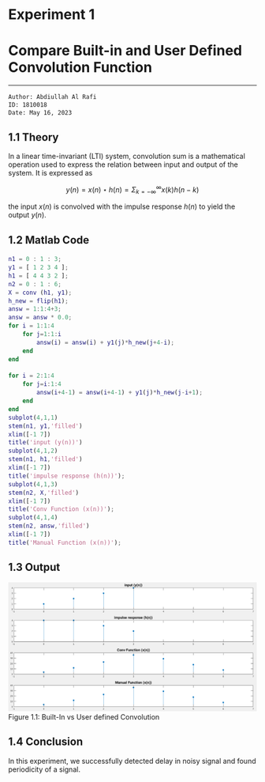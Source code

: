 # Experiment 1

# Compare Built-in and User Defined Convolution Function

---

```
Author: Abdiullah Al Rafi
ID: 1810018
Date: May 16, 2023
```

## 1.1 Theory

In a linear time-invariant (LTI) system, convolution sum is a mathematical operation used to express the relation between input and output of the system. It is expressed as

$$y(n)= x(n) \star h(n)=\Sigma_{k=-\infty} ^ {\infty} x(k)h(n-k)$$

the input $x(n)$ is convolved with the impulse response $h(n)$ to yield the output $y(n)$.

## 1.2 Matlab Code

```matlab
n1 = 0 : 1 : 3;
y1 = [ 1 2 3 4 ];
h1 = [ 4 4 3 2 ];
n2 = 0 : 1 : 6;
X = conv (h1, y1);
h_new = flip(h1);
answ = 1:1:4+3;
answ = answ * 0.0;
for i = 1:1:4
    for j=1:1:i
        answ(i) = answ(i) + y1(j)*h_new(j+4-i);
    end
end

for i = 2:1:4
    for j=i:1:4
        answ(i+4-1) = answ(i+4-1) + y1(j)*h_new(j-i+1);
    end
end
subplot(4,1,1)
stem(n1, y1,'filled')
xlim([-1 7])
title('input (y(n))')
subplot(4,1,2)
stem(n1, h1,'filled')
xlim([-1 7])
title('impulse response (h(n))');
subplot(4,1,3)
stem(n2, X,'filled')
xlim([-1 7])
title('Conv Function (x(n))');
subplot(4,1,4)
stem(n2, answ,'filled')
xlim([-1 7])
title('Manual Function (x(n))');
```

## 1.3 Output

![Built-In vs User defined Convolution](Lab1.png)
Figure 1.1: Built-In vs User defined Convolution

## 1.4 Conclusion

In this experiment, we successfully detected delay in noisy signal and found periodicity of a signal.
